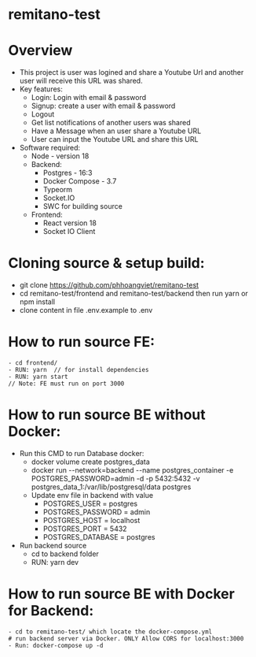 # remitano-test
# Overview
  - This project is user was logined and share a Youtube Url and another user will receive this URL was shared.
  - Key features:
    - Login: Login with email & password
    - Signup: create a user with email & password
    - Logout
    - Get list notifications of another users was shared
    - Have a Message when an user share a Youtube URL
    - User can input the Youtube URL and share this URL
  - Software required:
    - Node - version 18
    - Backend: 
      - Postgres - 16:3
      - Docker Compose - 3.7
      - Typeorm
      - Socket.IO
      - SWC for building source
    - Frontend:
      - React version 18
      - Socket IO Client
# Cloning source & setup build:
  - git clone https://github.com/phhoangviet/remitano-test
  - cd remitano-test/frontend and remitano-test/backend then run yarn or npm install
  - clone content in file .env.example to .env
# How to run source FE:
    - cd frontend/
    - RUN: yarn  // for install dependencies
    - RUN: yarn start
    // Note: FE must run on port 3000
# How to run source BE without Docker:
 -  Run this CMD to run Database docker:
    - docker volume create postgres_data
    - docker run --network=backend --name postgres_container -e POSTGRES_PASSWORD=admin -d -p 5432:5432 -v postgres_data_1:/var/lib/postgresql/data postgres
    - Update env file in backend  with value
      - POSTGRES_USER = postgres
      - POSTGRES_PASSWORD = admin
      - POSTGRES_HOST = localhost
      - POSTGRES_PORT = 5432
      - POSTGRES_DATABASE = postgres
  - Run backend source
    - cd to backend folder
    - RUN: yarn dev
# How to run source BE with Docker for Backend:
    - cd to remitano-test/ which locate the docker-compose.yml
    # run backend server via Docker. ONLY Allow CORS for localhost:3000
    - Run: docker-compose up -d